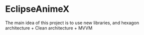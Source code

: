 # EclipseAnimeX

The main idea of this project is to use new libraries, and hexagon architecture + Clean architecture + MVVM
